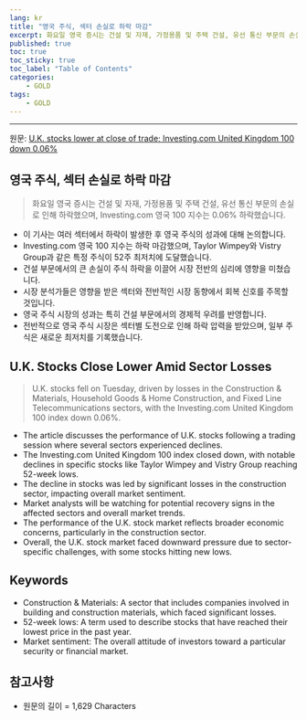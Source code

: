 ```yaml
---
lang: kr
title: "영국 주식, 섹터 손실로 하락 마감"
excerpt: 화요일 영국 증시는 건설 및 자재, 가정용품 및 주택 건설, 유선 통신 부문의 손실로 인해 하락했으며, Investing.com 영국 100 지수는 0.06% 하락했습니다.
published: true
toc: true
toc_sticky: true
toc_label: "Table of Contents"
categories:
    - GOLD
tags:
    - GOLD
---
```


---

  원문: [U.K. stocks lower at close of trade; Investing.com United Kingdom 100 down 0.06%](https://www.investing.com/news/stock-market-news/uk-stocks-lower-at-close-of-trade-investingcom-united-kingdom-100-down-006-3801049)

## 영국 주식, 섹터 손실로 하락 마감

> 화요일 영국 증시는 건설 및 자재, 가정용품 및 주택 건설, 유선 통신 부문의 손실로 인해 하락했으며, Investing.com 영국 100 지수는 0.06% 하락했습니다.


- 이 기사는 여러 섹터에서 하락이 발생한 후 영국 주식의 성과에 대해 논의합니다.
- Investing.com 영국 100 지수는 하락 마감했으며, Taylor Wimpey와 Vistry Group과 같은 특정 주식이 52주 최저치에 도달했습니다.
- 건설 부문에서의 큰 손실이 주식 하락을 이끌어 시장 전반의 심리에 영향을 미쳤습니다.
- 시장 분석가들은 영향을 받은 섹터와 전반적인 시장 동향에서 회복 신호를 주목할 것입니다.
- 영국 주식 시장의 성과는 특히 건설 부문에서의 경제적 우려를 반영합니다.
- 전반적으로 영국 주식 시장은 섹터별 도전으로 인해 하락 압력을 받았으며, 일부 주식은 새로운 최저치를 기록했습니다.

## U.K. Stocks Close Lower Amid Sector Losses

> U.K. stocks fell on Tuesday, driven by losses in the Construction & Materials, Household Goods & Home Construction, and Fixed Line Telecommunications sectors, with the Investing.com United Kingdom 100 index down 0.06%.


- The article discusses the performance of U.K. stocks following a trading session where several sectors experienced declines.
- The Investing.com United Kingdom 100 index closed down, with notable declines in specific stocks like Taylor Wimpey and Vistry Group reaching 52-week lows.
- The decline in stocks was led by significant losses in the construction sector, impacting overall market sentiment.
- Market analysts will be watching for potential recovery signs in the affected sectors and overall market trends.
- The performance of the U.K. stock market reflects broader economic concerns, particularly in the construction sector.
- Overall, the U.K. stock market faced downward pressure due to sector-specific challenges, with some stocks hitting new lows.

## Keywords

- Construction & Materials: A sector that includes companies involved in building and construction materials, which faced significant losses.
- 52-week lows: A term used to describe stocks that have reached their lowest price in the past year.
- Market sentiment: The overall attitude of investors toward a particular security or financial market.

## 참고사항

- 원문의 길이 = 1,629 Characters

